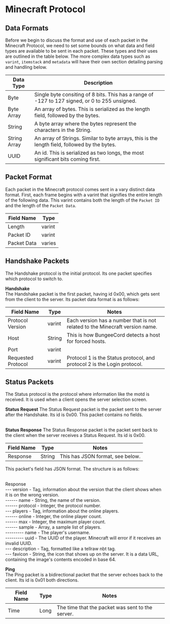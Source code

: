 Minecraft Protocol
==================

Data Formats
------------

Before we begin to discuss the format and use of each packet in the Minecraft Protocol,
we need to set some bounds on what data and field types are available to be sent in each packet.
These types and their uses are outlined in the table below.
The more complex data types such as `varint`, `itemstack` and `metadata` will have their own section detailing parsing and handling below.

Data Type    | Description
------------ | -----------
Byte         | Single byte consiting of 8 bits. This has a range of -127 to 127 signed, or 0 to 255 unsigned.
Byte Array   | An array of bytes. This is serialized as the length field, followed by the bytes.
String       | A byte array where the bytes represent the characters in the String.
String Array | An array of Strings. Similar to byte arrays, this is the length field, followed by the bytes.
UUID         | An id. This is serialized as two longs, the most significant bits coming first.


Packet Format
-------------

Each packet in the Minecraft protocol comes sent in a vary distinct data format.
First, each frame begins with a varint that signifies the entire length of the following data.
This varint contains both the length of the `Packet ID` and the length of the `Packet Data`.

Field Name  | Type
----------- | -------
Length      | varint
Packet ID   | varint
Packet Data | varies

Handshake Packets
-----------------

The Handshake protocol is the initial protocol. Its one packet specifies which protocol to switch to.

**Handshake**<br>
The Handshake packet is the first packet, having id 0x00, which gets sent from the client to the server. Its packet data format is as follows:

Field Name         | Type   | Notes
---------------    | ------ | ------
Protocol Version   | varint | Each version has a number that is not related to the Minecraft version name.
Host               | String | This is how BungeeCord detects a host for forced hosts.
Port               | varint | 
Requested Protocol | varint | Protocol 1 is the Status protocol, and protocol 2 is the Login protocol.

Status Packets
--------------

The Status protocol is the protocol where information like the motd is received. It is used when a client opens the server selection screen.

**Status Request**
The Status Request packet is the packet sent to the server after the Handshake. Its id is 0x00. This packet contains no fields.<br><br>

**Status Response**
The Status Response packet is the packet sent back to the client when the server receives a Status Request. Its id is 0x00.

Field Name   | Type   | Notes
------------ | ------ | ------
Response     | String | This has JSON format, see below.

This packet's field has JSON format. The structure is as follows:<br><br>

Response<br>
--- version - Tag, information about the version that the client shows when it is on the wrong version.<br>
------ name - String, the name of the version.<br>
------ protocol - Integer, the protocol number.<br>
--- players - Tag, information about the online players.<br>
------ online - Integer, the online player count.<br>
------ max - Integer, the maximum player count.<br>
------ sample - Array, a sample list of players.<br>
--------- name - The player's username.<br>
--------- uuid - The UUID of the player. Minecraft will error if it receives an invalid UUID.<br>
--- description - Tag, formatted like a tellraw nbt tag.<br>
--- favicon - String, the icon that shows up on the server. It is a data URL, containing the image's contents encoded in base 64.<br>

**Ping**<br>
The Ping packet is a bidirectional packet that the server echoes back to the client. Its id is 0x01 both directions.

Field Name   | Type   | Notes
------------ | ------ | -------
Time         | Long   | The time that the packet was sent to the server.
